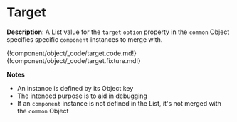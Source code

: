 # Target

__Description__: A List value for the `target` `option` property in the `common` Object specifies specific `component` instances to merge with.

{!component/object/_code/target.code.md!}
{!component/object/_code/target.fixture.md!}

__Notes__

+ An instance is defined by its Object key
+ The intended purpose is to aid in debugging
+ If an `component` instance is not defined in the List, it's not merged with the `common` Object

<div class="cf"></div>
<div class="end"></div>

